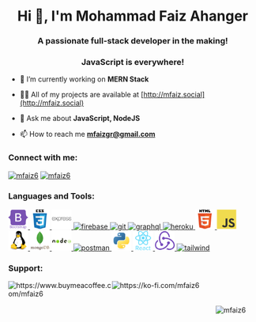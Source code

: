 <h1 align="center">Hi 👋, I'm Mohammad Faiz Ahanger</h1>
<h3 align="center">A passionate full-stack developer in the making!</h3>
<h3 align="center">JavaScript is everywhere!</h3>

- 🔭 I’m currently working on **MERN Stack**

- 👨‍💻 All of my projects are available at [http://mfaiz.social](http://mfaiz.social)

- 💬 Ask me about **JavaScript, NodeJS**

- 📫 How to reach me **mfaizgr@gmail.com**

<h3 align="left">Connect with me:</h3>
<p align="left">
<a href="https://linkedin.com/in/mfaiz6" target="blank"><img align="center" src="https://raw.githubusercontent.com/rahuldkjain/github-profile-readme-generator/master/src/images/icons/Social/linked-in-alt.svg" alt="mfaiz6" height="30" width="40" /></a>
<a href="https://twitter.com/mfaiz6" target="blank"><img align="center" src="https://raw.githubusercontent.com/rahuldkjain/github-profile-readme-generator/master/src/images/icons/Social/twitter.svg" alt="mfaiz6" height="30" width="40" /></a>
</p>

<h3 align="left">Languages and Tools:</h3>
<p align="left"> <a href="https://getbootstrap.com" target="_blank" rel="noreferrer"> <img src="https://raw.githubusercontent.com/devicons/devicon/master/icons/bootstrap/bootstrap-plain-wordmark.svg" alt="bootstrap" width="40" height="40"/> </a> <a href="https://www.w3schools.com/css/" target="_blank" rel="noreferrer"> <img src="https://raw.githubusercontent.com/devicons/devicon/master/icons/css3/css3-original-wordmark.svg" alt="css3" width="40" height="40"/> </a> <a href="https://expressjs.com" target="_blank" rel="noreferrer"> <img src="https://raw.githubusercontent.com/devicons/devicon/master/icons/express/express-original-wordmark.svg" alt="express" width="40" height="40"/> </a> <a href="https://firebase.google.com/" target="_blank" rel="noreferrer"> <img src="https://www.vectorlogo.zone/logos/firebase/firebase-icon.svg" alt="firebase" width="40" height="40"/> </a> <a href="https://git-scm.com/" target="_blank" rel="noreferrer"> <img src="https://www.vectorlogo.zone/logos/git-scm/git-scm-icon.svg" alt="git" width="40" height="40"/> </a> <a href="https://graphql.org" target="_blank" rel="noreferrer"> <img src="https://www.vectorlogo.zone/logos/graphql/graphql-icon.svg" alt="graphql" width="40" height="40"/> </a> <a href="https://heroku.com" target="_blank" rel="noreferrer"> <img src="https://www.vectorlogo.zone/logos/heroku/heroku-icon.svg" alt="heroku" width="40" height="40"/> </a> <a href="https://www.w3.org/html/" target="_blank" rel="noreferrer"> <img src="https://raw.githubusercontent.com/devicons/devicon/master/icons/html5/html5-original-wordmark.svg" alt="html5" width="40" height="40"/> </a> <a href="https://developer.mozilla.org/en-US/docs/Web/JavaScript" target="_blank" rel="noreferrer"> <img src="https://raw.githubusercontent.com/devicons/devicon/master/icons/javascript/javascript-original.svg" alt="javascript" width="40" height="40"/> </a> <a href="https://www.linux.org/" target="_blank" rel="noreferrer"> <img src="https://raw.githubusercontent.com/devicons/devicon/master/icons/linux/linux-original.svg" alt="linux" width="40" height="40"/> </a> <a href="https://www.mongodb.com/" target="_blank" rel="noreferrer"> <img src="https://raw.githubusercontent.com/devicons/devicon/master/icons/mongodb/mongodb-original-wordmark.svg" alt="mongodb" width="40" height="40"/> </a> <a href="https://nodejs.org" target="_blank" rel="noreferrer"> <img src="https://raw.githubusercontent.com/devicons/devicon/master/icons/nodejs/nodejs-original-wordmark.svg" alt="nodejs" width="40" height="40"/> </a> <a href="https://postman.com" target="_blank" rel="noreferrer"> <img src="https://www.vectorlogo.zone/logos/getpostman/getpostman-icon.svg" alt="postman" width="40" height="40"/> </a> <a href="https://www.python.org" target="_blank" rel="noreferrer"> <img src="https://raw.githubusercontent.com/devicons/devicon/master/icons/python/python-original.svg" alt="python" width="40" height="40"/> </a> <a href="https://reactjs.org/" target="_blank" rel="noreferrer"> <img src="https://raw.githubusercontent.com/devicons/devicon/master/icons/react/react-original-wordmark.svg" alt="react" width="40" height="40"/> </a> <a href="https://redux.js.org" target="_blank" rel="noreferrer"> <img src="https://raw.githubusercontent.com/devicons/devicon/master/icons/redux/redux-original.svg" alt="redux" width="40" height="40"/> </a> <a href="https://tailwindcss.com/" target="_blank" rel="noreferrer"> <img src="https://www.vectorlogo.zone/logos/tailwindcss/tailwindcss-icon.svg" alt="tailwind" width="40" height="40"/> </a> </p>

<h3 align="left">Support:</h3>
<p><a href="https://www.buymeacoffee.com/https://www.buymeacoffee.com/mfaiz6"> <img align="left" src="https://cdn.buymeacoffee.com/buttons/v2/default-yellow.png" height="50" width="210" alt="https://www.buymeacoffee.com/mfaiz6" /></a><a href="https://ko-fi.com/https://ko-fi.com/mfaiz6"> <img align="left" src="https://cdn.ko-fi.com/cdn/kofi3.png?v=3" height="50" width="210" alt="https://ko-fi.com/mfaiz6" /></a></p><br><br>

<p><img align="center" src="https://github-readme-streak-stats.herokuapp.com/?user=mfaiz6&" alt="mfaiz6" /></p>

